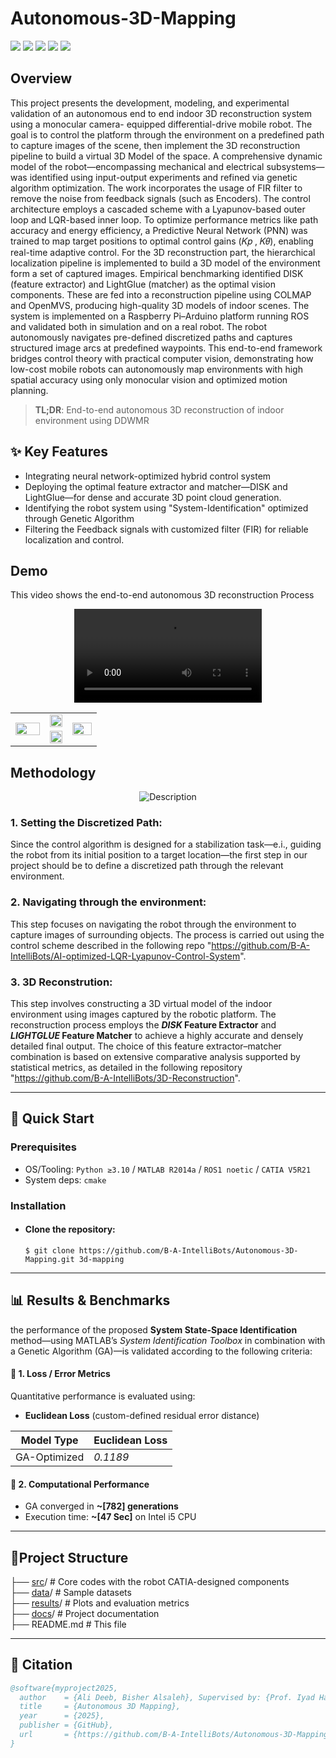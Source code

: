 # Autonomous-3D-Mapping
![](https://img.shields.io/badge/v2014a-green?style=plastic&label=MATLAB&labelColor=black&color=blue)
![](https://img.shields.io/badge/V5R21-blue?style=plastic&label=CATIA&labelColor=rgba(13%2C%2014%2C%2087%2C%200.98)&color=blue)
![](https://img.shields.io/badge/v3.11-green?style=plastic&logo=python&label=Python3&labelColor=black&color=green)
![](https://img.shields.io/badge/noetic-green?style=plastic&logo=ROS&label=ROS&labelColor=blue&color=green)
![](https://img.shields.io/badge/v%202.3.6-green?style=plastic&logo=arduino&label=Arduino&labelColor=blue&color=green)

## Overview
This project presents the development, modeling, and experimental validation of an
autonomous end to end indoor 3D reconstruction system using a monocular camera-
equipped differential-drive mobile robot. The goal is to control the platform through
the environment on a predefined path to capture images of the scene, then implement
the 3D reconstruction pipeline to build a virtual 3D Model of the space. A comprehensive dynamic model of the robot—encompassing mechanical and
electrical subsystems—was identified using input-output experiments and refined
via genetic algorithm optimization. The work incorporates the usage of FIR filter to
remove the noise from feedback signals (such as Encoders). The control architecture
employs a cascaded scheme with a Lyapunov-based outer loop and LQR-based inner
loop. To optimize performance metrics like path accuracy and energy efficiency, a
Predictive Neural Network (PNN) was trained to map target positions to optimal
control gains (𝐾𝑝 , 𝐾𝜃), enabling real-time adaptive control.
For the 3D reconstruction part, the hierarchical localization pipeline is implemented
to build a 3D model of the environment form a set of captured images. Empirical
benchmarking identified DISK (feature extractor) and LightGlue (matcher) as the
optimal vision components. These are fed into a reconstruction pipeline using
COLMAP and OpenMVS, producing high-quality 3D models of indoor scenes.
The system is implemented on a Raspberry Pi–Arduino platform running ROS and
validated both in simulation and on a real robot. The robot autonomously navigates
pre-defined discretized paths and captures structured image arcs at predefined waypoints.
This end-to-end framework bridges control theory with practical computer vision,
demonstrating how low-cost mobile robots can autonomously map environments
with high spatial accuracy using only monocular vision and optimized motion
planning.
> **TL;DR**: End-to-end autonomous 3D reconstruction of indoor environment using DDWMR
## ✨ Key Features
+ Integrating neural network-optimized hybrid control system
+ Deploying the optimal feature extractor and matcher—DISK and LightGlue—for dense and accurate 3D point cloud generation.
+ Identifying the robot system using "System-Identification" optimized through Genetic Algorithm
+ Filtering the Feedback signals with customized filter (FIR) for reliable localization and control.
## Demo
This video shows the end-to-end autonomous 3D reconstruction Process
<div align="center">
  <video src="https://github.com/user-attachments/assets/662caa91-467a-4c62-9c5a-49453e5b212f" controls loop></video>
</div>
<p align="center">
  <table>
    <tr>
      <!-- Left big image -->
      <td rowspan="2" width="40%">
        <img src="https://github.com/user-attachments/assets/55900751-be20-40be-a148-f7c0440b624e" width="100%">
      </td>
      <!-- Top row, two small images -->
      <td width="26%">
        <img src="https://github.com/user-attachments/assets/096c45c2-9bc9-43c6-a107-1c5f101271f1" width="100%">
      </td>
      <td rowspan="2" width="34%">
        <img src="https://github.com/user-attachments/assets/03510057-2b9b-45db-9acf-d9cadb2f2c6f" width="100%">
      </td>
    </tr>
    <tr>
      <!-- Bottom row, two small images -->
      <td>
        <img src="https://github.com/user-attachments/assets/4cce0b84-d043-425a-957f-8ba96fe1a7a8" width="100%">
      </td>
    </tr>
  </table>
</p>

## Methodology

<div align="center">
  <img src="https://github.com/user-attachments/assets/889543d1-367c-475c-b36f-7b4da2a5b131" alt="Description" />
</div>

### 1. Setting the Discretized Path:
Since the control algorithm is designed for a stabilization task—e.i., guiding the robot from its initial position to a target location—the first step in our project should be to define a discretized path through the relevant environment.

### 2. Navigating through the environment:
This step focuses on navigating the robot through the environment to capture images of surrounding objects. The process is carried out using the control scheme described in the following repo "https://github.com/B-A-IntelliBots/AI-optimized-LQR-Lyapunov-Control-System".

### 3. 3D Reconstrution:
This step involves constructing a 3D virtual model of the indoor environment using images captured by the robotic platform. The reconstruction process employs the ***DISK* Feature Extractor** and ***LIGHTGLUE* Feature Matcher** to achieve a highly accurate and densely detailed final output. The choice of this feature extractor–matcher combination is based on extensive comparative analysis supported by statistical metrics, as detailed in the following repository "https://github.com/B-A-IntelliBots/3D-Reconstruction".

---

## 🚀 Quick Start
### Prerequisites
- OS/Tooling: `Python ≥3.10` / `MATLAB R2014a` / `ROS1 noetic` / `CATIA V5R21`
- System deps: `cmake`
### Installation

+ #### Clone the repository:
  `$ git clone https://github.com/B-A-IntelliBots/Autonomous-3D-Mapping.git 3d-mapping`
  
---

## 📊 Results & Benchmarks
the performance of the proposed **System State-Space Identification** method—using MATLAB’s *System Identification Toolbox* in combination with a Genetic Algorithm (GA)—is validated according to the following criteria:

#### 🔹 1. Loss / Error Metrics

Quantitative performance is evaluated using:  
- **Euclidean Loss** (custom-defined residual error distance)

| Model Type   | Euclidean Loss |
|--------------|----------------|
| GA-Optimized |    *0.1189*    |

#### 🔹 2. Computational Performance

- GA converged in **~[782] generations**  
- Execution time: **~[47 Sec]** on Intel i5 CPU
  
---

## 📁Project Structure
├── [src](https://github.com/B-A-IntelliBots/Autonomous-3D-Mapping/tree/main/src)/  # Core codes with the robot CATIA-designed components <br>
├── [data](https://github.com/B-A-IntelliBots/Autonomous-3D-Mapping/tree/main/data)/ # Sample datasets <br>
├── [results](https://github.com/B-A-IntelliBots/Autonomous-3D-Mapping/tree/main/results)/    # Plots and evaluation metrics <br>
├── [docs](https://github.com/B-A-IntelliBots/Autonomous-3D-Mapping/tree/main/docs)/       # Project documentation <br>
├── README.md   # This file <br>

---

## 📖 Citation

```bibtex
@software{myproject2025,
  author    = {Ali Deeb, Bisher Alsaleh}, Supervised by: {Prof. Iyad Hatem}
  title     = {Autonomous 3D Mapping},
  year      = {2025},
  publisher = {GitHub},
  url       = {https://github.com/B-A-IntelliBots/Autonomous-3D-Mapping}
}
